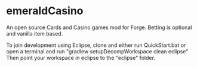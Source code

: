 emeraldCasino
============

An open source Cards and Casino games mod for Forge. Betting is optional and vanilla item based.

To join development using Eclipse, clone and either run QuickStart.bat or open a terminal and run "gradlew setupDecompWorkspace clean eclipse"
Then point your workspace in eclipse to the "eclipse" folder.